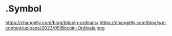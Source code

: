 # .Symbol
https://changelly.com/blog/bitcoin-ordinals/ https://changelly.com/blog/wp-content/uploads/2023/05/Bitcoin-Ordinals.png

